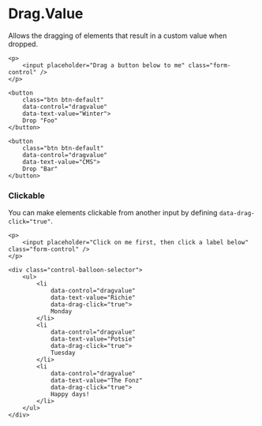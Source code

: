 # Drag.Value

Allows the dragging of elements that result in a custom value when dropped.

    <p>
        <input placeholder="Drag a button below to me" class="form-control" />
    </p>

    <button
        class="btn btn-default"
        data-control="dragvalue"
        data-text-value="Winter">
        Drop "Foo"
    </button>

    <button
        class="btn btn-default"
        data-control="dragvalue"
        data-text-value="CMS">
        Drop "Bar"
    </button>

### Clickable

You can make elements clickable from another input by defining `data-drag-click="true"`.

    <p>
        <input placeholder="Click on me first, then click a label below" class="form-control" />
    </p>

    <div class="control-balloon-selector">
        <ul>
            <li
                data-control="dragvalue"
                data-text-value="Richie"
                data-drag-click="true">
                Monday
            </li>
            <li
                data-control="dragvalue"
                data-text-value="Potsie"
                data-drag-click="true">
                Tuesday
            </li>
            <li
                data-control="dragvalue"
                data-text-value="The Fonz"
                data-drag-click="true">
                Happy days!
            </li>
        </ul>
    </div>